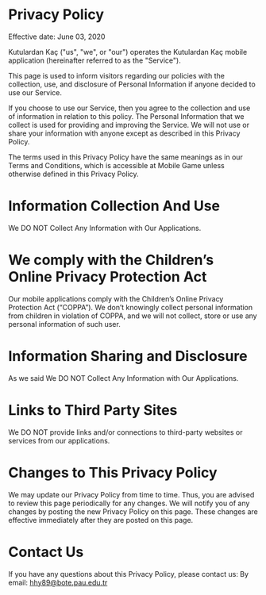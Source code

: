 Privacy Policy
=======
Effective date: June 03, 2020

Kutulardan Kaç ("us", "we", or "our") operates the Kutulardan Kaç mobile application (hereinafter referred to as the "Service").

This page is used to inform visitors regarding our policies with the collection, use, and disclosure of Personal Information if anyone decided to use our Service.

If you choose to use our Service, then you agree to the collection and use of information in relation to this policy. The Personal Information that we collect is used for providing and improving the Service. We will not use or share your information with anyone except as described in this Privacy Policy.

The terms used in this Privacy Policy have the same meanings as in our Terms and Conditions, which is accessible at Mobile Game unless otherwise defined in this Privacy Policy.

# Information Collection And Use
We DO NOT Collect Any Information with Our Applications.

# We comply with the Children’s Online Privacy Protection Act
Our mobile applications comply with the Children’s Online Privacy Protection Act (“COPPA”). We don’t knowingly collect personal information from children in violation of COPPA, and we will not collect, store or use any personal information of such user.

# Information Sharing and Disclosure
As we said We DO NOT Collect Any Information with Our Applications.

# Links to Third Party Sites
We DO NOT provide links and/or connections to third-party websites or services from our applications.

# Changes to This Privacy Policy
We may update our Privacy Policy from time to time. Thus, you are advised to review this page periodically for any changes. We will notify you of any changes by posting the new Privacy Policy on this page. These changes are effective immediately after they are posted on this page.

# Contact Us
If you have any questions about this Privacy Policy, please contact us:
By email: hhy89@bote.pau.edu.tr
